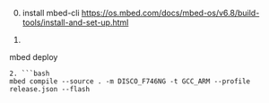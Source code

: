 0. install  mbed-cli https://os.mbed.com/docs/mbed-os/v6.8/build-tools/install-and-set-up.html
1. ```bash
mbed deploy
```
2. ```bash
mbed compile --source . -m DISCO_F746NG -t GCC_ARM --profile release.json --flash
```